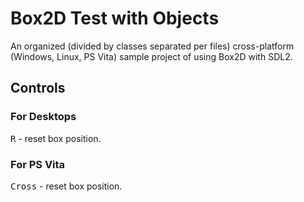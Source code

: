 # Box2D Test with Objects
An organized (divided by classes separated per files) cross-platform (Windows, Linux, PS Vita) sample project of using Box2D with SDL2.

## Controls
### For Desktops
<kbd>R</kbd> - reset box position.

### For PS Vita
<kbd>Cross</kbd> - reset box position.
